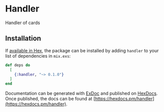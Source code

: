 # Handler

Handler of cards

## Installation

If [available in Hex](https://hex.pm/docs/publish), the package can be installed
by adding `handler` to your list of dependencies in `mix.exs`:

```elixir
def deps do
  [
    {:handler, "~> 0.1.0"}
  ]
end
```

Documentation can be generated with [ExDoc](https://github.com/elixir-lang/ex_doc)
and published on [HexDocs](https://hexdocs.pm). Once published, the docs can
be found at [https://hexdocs.pm/handler](https://hexdocs.pm/handler).
